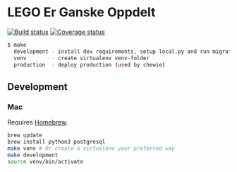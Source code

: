 # LEGO Er Ganske Oppdelt
[![Build status](https://ci.frigg.io/badges/webkom/lego/)](https://ci.frigg.io/webkom/lego/last/)
[![Coverage status](https://ci.frigg.io/badges/coverage/webkom/lego/)](https://ci.frigg.io/webkom/lego/last/)

```bash
$ make
  development - install dev requirements, setup local.py and run migrations
  venv        - create virtualenv venv-folder
  production  - deploy production (used by chewie)
```

## Development

### Mac

Requires [Homebrew](http://brew.sh/).

```bash
brew update
brew install python3 postgresql
make venv # Or create a virtualenv your preferred way
make development
source venv/bin/activate
```
